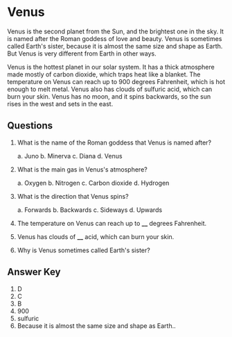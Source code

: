 # Venus

Venus is the second planet from the Sun, and the brightest one in the sky. It is named after the Roman goddess of love and beauty. Venus is sometimes called Earth's sister, because it is almost the same size and shape as Earth. But Venus is very different from Earth in other ways.

Venus is the hottest planet in our solar system. It has a thick atmosphere made mostly of carbon dioxide, which traps heat like a blanket. The temperature on Venus can reach up to 900 degrees Fahrenheit, which is hot enough to melt metal. Venus also has clouds of sulfuric acid, which can burn your skin. Venus has no moon, and it spins backwards, so the sun rises in the west and sets in the east.

## Questions

1. What is the name of the Roman goddess that Venus is named after?

   a. Juno
   b. Minerva
   c. Diana
   d. Venus

2. What is the main gas in Venus's atmosphere?

   a. Oxygen
   b. Nitrogen
   c. Carbon dioxide
   d. Hydrogen

3. What is the direction that Venus spins?

   a. Forwards
   b. Backwards
   c. Sideways
   d. Upwards

4. The temperature on Venus can reach up to **\_\_** degrees Fahrenheit.

5. Venus has clouds of **\_\_** acid, which can burn your skin.

6. Why is Venus sometimes called Earth's sister?

## Answer Key

1. D
2. C
3. B
4. 900
5. sulfuric
6. Because it is almost the same size and shape as Earth..
